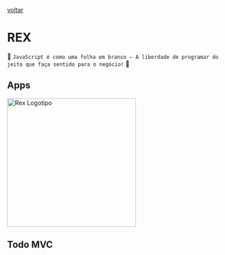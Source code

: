 [voltar](../README.md)

REX
======
:star2: `JavaScript é como uma folha em branco – A liberdade de programar do jeito que faça sentido para o negócio!` :star2:

## Apps
  <img src="https://github.com/oneOffJS/rex.community/raw/master/rex.png" alt="Rex Logotipo" width="300" height="300" />

## Todo MVC
